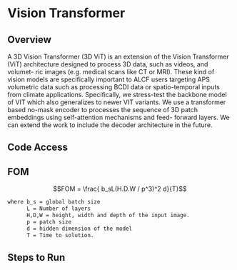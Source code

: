 # Vision Transformer

## Overview 
A 3D Vision Transformer (3D ViT) is an extension of the Vision Transformer
(ViT) architecture designed to process 3D data, such as videos, and volumet-
ric images (e.g. medical scans like CT or MRI). These kind of vision models
are specifically important to ALCF users targeting APS volumetric data such
as processing BCDI data or spatio-temporal inputs from climate applications.
Specifically, we stress-test the backbone model of VIT which also generalizes to
newer VIT variants. We use a transformer based no-mask encoder to processes
the sequence of 3D patch embeddings using self-attention mechanisms and feed-
forward layers. We can extend the work to include the decoder architecture in the future. 

## Code Access

## FOM
 ```math
 FOM = \frac{ b_sL(H.D.W / p^3)^2 d}{T}
```

```bash
where b_s = global batch size
      L = Number of layers
      H,D,W = height, width and depth of the input image. 
      p = patch size
      d = hidden dimension of the model
      T = Time to solution. 
```
## Steps to Run



